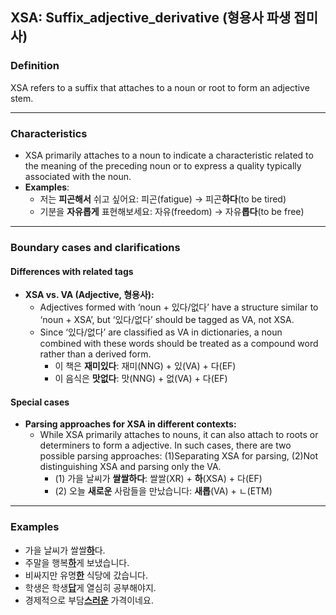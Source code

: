 ## XSA: Suffix_adjective_derivative (형용사 파생 접미사)

### Definition
XSA refers to a suffix that attaches to a noun or root to form an adjective stem.

---

### Characteristics
- XSA primarily attaches to a noun to indicate a characteristic related to the meaning of the preceding noun or to express a quality typically associated with the noun.
- **Examples**:
  - 저는 **피곤해서** 쉬고 싶어요: 피곤(fatigue) → 피곤**하다**(to be tired)
  - 기분을 **자유롭게** 표현해보세요: 자유(freedom) → 자유**롭다**(to be free)

---

### Boundary cases and clarifications

#### Differences with related tags
- **XSA vs. VA (Adjective, 형용사):**
  - Adjectives formed with ‘noun + 있다/없다’ have a structure similar to ‘noun + XSA’, but ‘있다/없다’ should be tagged as VA, not XSA.
  - Since ‘있다/없다’ are classified as VA in dictionaries, a noun combined with these words should be treated as a compound word rather than a derived form.
    - 이 책은 **재미있다**: 재미(NNG) + 있(VA) + 다(EF)
    - 이 음식은 **맛없다**: 맛(NNG) + 없(VA) + 다(EF)

#### Special cases
- **Parsing approaches for XSA in different contexts:**
  - While XSA primarily attaches to nouns, it can also attach to roots or determiners to form a adjective. In such cases, there are two possible parsing approaches: (1)Separating XSA for parsing, (2)Not distinguishing XSA and parsing only the VA.
    - (1) 가을 날씨가 **쌀쌀하다**: 쌀쌀(XR) + **하**(XSA) + 다(EF)
    - (2) 오늘 **새로운** 사람들을 만났습니다: **새롭**(VA) + ㄴ(ETM)

---

### Examples
- 가을 날씨가 쌀쌀<ins>**하**</ins>다.
- 주말을 행복<ins>**하**</ins>게 보냈습니다.
- 비싸지만 유명<ins>**한**</ins> 식당에 갔습니다.
- 학생은 학생<ins>**답**</ins>게 열심히 공부해야지.
- 경제적으로 부담<ins>**스러운**</ins> 가격이네요.

